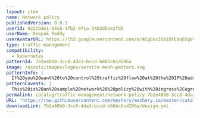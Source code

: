 ```yaml
---
layout: item
name: Network policy
publishedVersion: 0.0.1
userId: 9222bde1-64c6-4fb2-971a-3402d5ae2fd9
userName: Deepak Reddy
userAvatarURL: https://lh3.googleusercontent.com/a/ACg8ocIGbiDtE0q65qVvAUdzHw8Qky81rM0kSAknIqbgysfDCw=s96-c
type: traffic-management
compatibility:
  - kubernetes
patternId: 7b2e40b0-3cc8-4da3-bccd-b66bc6cd206a
image: /assets/images/logos/service-mesh-pattern.svg
patternInfo: |
  If%20you%20want%20to%20control%20traffic%20flow%20at%20the%20IP%20address%20or%20port%20level%20for%20TCP%2C%20UDP%2C%20and%20SCTP%20protocols%2C%20then%20you%20might%20consider%20using%20Kubernetes%20NetworkPolicies%20for%20particular%20applications%20in%20your%20cluster.%20NetworkPolicies%20are%20an%20application-centric%20construct%20which%20allow%20you%20to%20specify%20how%20a%20pod%20is%20allowed%20to%20communicate%20with%20various%20network%20%22entities%22%20(we%20use%20the%20word%20%22entity%22%20here%20to%20avoid%20overloading%20the%20more%20common%20terms%20such%20as%20%22endpoints%22%20and%20%22services%22%2C%20which%20have%20specific%20Kubernetes%20connotations)%20over%20the%20network.%20NetworkPolicies%20apply%20to%20a%20connection%20with%20a%20pod%20on%20one%20or%20both%20ends%2C%20and%20are%20not%20relevant%20to%20other%20connections.%20
patternCaveats: |
  This%20is%20an%20sample%20network%20%20policy%20with%20ingress%2Cegress%20defined%20%2C%20change%20according%20to%20your%20requirements
permalink: catalog/traffic-management/network-policy-7b2e40b0-3cc8-4da3-bccd-b66bc6cd206a.html
URL: 'https://raw.githubusercontent.com/meshery/meshery.io/master/catalog/7b2e40b0-3cc8-4da3-bccd-b66bc6cd206a/0.0.1/design.yml'
downloadLink: 7b2e40b0-3cc8-4da3-bccd-b66bc6cd206a/design.yml
---
```

